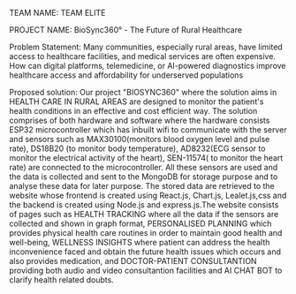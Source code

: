 TEAM NAME: TEAM ELITE

PROJECT NAME: BioSync360° - The Future of Rural Healthcare

Problem Statement: Many communities, especially rural areas, have limited access to healthcare facilities, and medical services are often expensive. How can digital platforms, telemedicine, or AI-powered diagnostics improve healthcare access and affordability for underserved populations

Proposed solution: Our project "BIOSYNC360" where the solution aims in HEALTH CARE IN RURAL AREAS are designed to monitor the patient's health conditions in an effective and cost efficient way. The solution comprises of both hardware and software where the hardware consists ESP32 microcontroller which has inbuilt wifi to communicate with the server and sensors such as MAX30100(monitors blood oxygen level and pulse rate), DS18B20 (to monitor body temperature), AD8232(ECG sensor to monitor the electrical activity of the heart), SEN-11574( to monitor the heart rate) are connected to the microcontroller. All these sensors are used and the data is collected and sent to the MongoDB for storage purpose and to analyse these data for later purpose. The stored data are retrieved to the website whose frontend is created using React.js, Chart.js, Lealet.js,css and the backend is created using Node.js and express.js.The website consists of pages such as HEALTH TRACKING where all the data if the sensors are collected and shown in graph format, PERSONALISED PLANNING which provides physical health care routines in order to maintain good health and well-being, WELLNESS INSIGHTS where patient can address the health inconvenience faced and obtain the future health issues which occurs and also provides medication, and DOCTOR-PATIENT CONSULTANTION providing both audio and video consultantion facilities and AI CHAT BOT to clarify health related doubts.
